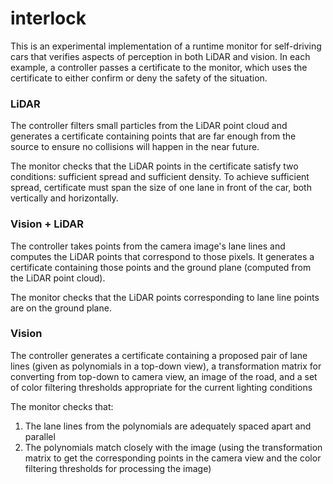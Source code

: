 # interlock

This is an experimental implementation of a runtime monitor for self-driving cars that verifies aspects of perception in both LiDAR and vision. In each example, a controller passes a certificate to the monitor, which uses the certificate to either confirm or deny the safety of the situation. 

### LiDAR
The controller filters small particles from the LiDAR point cloud and generates a certificate containing points that are far enough from the source to ensure no collisions will happen in the near future. 

The monitor checks that the LiDAR points in the certificate satisfy two conditions: sufficient spread and sufficient density. To achieve sufficient spread, certificate must span the size of one lane in front of the car, both vertically and horizontally. 

### Vision + LiDAR
The controller takes points from the camera image's lane lines and computes the LiDAR points that correspond to those pixels. It generates a certificate containing those points and the ground plane (computed from the LiDAR point cloud).

The monitor checks that the LiDAR points corresponding to lane line points are on the ground plane. 

### Vision
The controller generates a certificate containing a proposed pair of lane lines (given as polynomials in a top-down view), a transformation matrix for converting from top-down to camera view, an image of the road, and a set of color filtering thresholds appropriate for the current lighting conditions

The monitor checks that:
1. The lane lines from the polynomials are adequately spaced apart and parallel
2. The polynomials match closely with the image (using the transformation matrix to get the corresponding points in the camera view and the color filtering thresholds for processing the image)